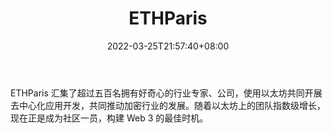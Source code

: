 ﻿---
weight: 
title: "ETHParis"
description: "ETHParis 汇集了超过五百名拥有好奇心的行业专家、公司，使用以太坊共同开展去中心化应用开发，共同推动加密行业的发展"
date: 2022-03-25T21:57:40+08:00
lastmod: 2022-03-25T16:45:40+08:00
draft: false
authors: ["Metabd"]
featuredImage: "ethparis.jpg"
link: ""
tags: ["元宇宙社区","ETHParis"]
categories: ["navigation"]
navigation: ["元宇宙社区"]
lightgallery: true
toc: true
pinned: false
recommend: false
recommend1: false
---
ETHParis 汇集了超过五百名拥有好奇心的行业专家、公司，使用以太坊共同开展去中心化应用开发，共同推动加密行业的发展。随着以太坊上的团队指数级增长，现在正是成为社区一员，构建 Web 3 的最佳时机。
